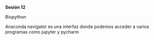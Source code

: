 **Sesión 12** 

Biopython

Anaconda navigator es una interfaz donde podemos acceder a varios programas como jupyter y pycharm

